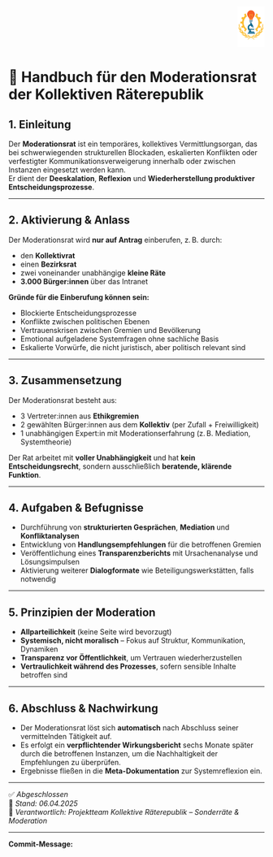 <p align="right">
  <img src="https://raw.githubusercontent.com/hades-dux/Kollektive-Raeterepublik/main/Meta_und_Systemstruktur/logo_offiziell.png" alt="Logo der Kollektiven Räterepublik" height="80">
</p>

<!--
Autor: Fabio Weidner
Version: 1.0
Sektion: Politik & Verwaltung – Sonderräte
Veröffentlichung: April 2025
-->

# 🧩 Handbuch für den Moderationsrat der Kollektiven Räterepublik

## 1. Einleitung

Der **Moderationsrat** ist ein temporäres, kollektives Vermittlungsorgan, das bei schwerwiegenden strukturellen Blockaden, eskalierten Konflikten oder verfestigter Kommunikationsverweigerung innerhalb oder zwischen Instanzen eingesetzt werden kann.  
Er dient der **Deeskalation**, **Reflexion** und **Wiederherstellung produktiver Entscheidungsprozesse**.

---

## 2. Aktivierung & Anlass

Der Moderationsrat wird **nur auf Antrag** einberufen, z. B. durch:
- den **Kollektivrat**
- einen **Bezirksrat**
- zwei voneinander unabhängige **kleine Räte**
- **3.000 Bürger:innen** über das Intranet

**Gründe für die Einberufung können sein:**
- Blockierte Entscheidungsprozesse
- Konflikte zwischen politischen Ebenen
- Vertrauenskrisen zwischen Gremien und Bevölkerung
- Emotional aufgeladene Systemfragen ohne sachliche Basis
- Eskalierte Vorwürfe, die nicht juristisch, aber politisch relevant sind

---

## 3. Zusammensetzung

Der Moderationsrat besteht aus:
- 3 Vertreter:innen aus **Ethikgremien**
- 2 gewählten Bürger:innen aus dem **Kollektiv** (per Zufall + Freiwilligkeit)
- 1 unabhängigen Expert:in mit Moderationserfahrung (z. B. Mediation, Systemtheorie)

Der Rat arbeitet mit **voller Unabhängigkeit** und hat **kein Entscheidungsrecht**, sondern ausschließlich **beratende, klärende Funktion**.

---

## 4. Aufgaben & Befugnisse

- Durchführung von **strukturierten Gesprächen**, **Mediation** und **Konfliktanalysen**
- Entwicklung von **Handlungsempfehlungen** für die betroffenen Gremien
- Veröffentlichung eines **Transparenzberichts** mit Ursachenanalyse und Lösungsimpulsen
- Aktivierung weiterer **Dialogformate** wie Beteiligungswerkstätten, falls notwendig

---

## 5. Prinzipien der Moderation

- **Allparteilichkeit** (keine Seite wird bevorzugt)
- **Systemisch, nicht moralisch** – Fokus auf Struktur, Kommunikation, Dynamiken
- **Transparenz vor Öffentlichkeit**, um Vertrauen wiederherzustellen
- **Vertraulichkeit während des Prozesses**, sofern sensible Inhalte betroffen sind

---

## 6. Abschluss & Nachwirkung

- Der Moderationsrat löst sich **automatisch** nach Abschluss seiner vermittelnden Tätigkeit auf.
- Es erfolgt ein **verpflichtender Wirkungsbericht** sechs Monate später durch die betroffenen Instanzen, um die Nachhaltigkeit der Empfehlungen zu überprüfen.
- Ergebnisse fließen in die **Meta-Dokumentation** zur Systemreflexion ein.

---

✅ *Abgeschlossen*  
📅 *Stand: 06.04.2025*  
🧩 *Verantwortlich: Projektteam Kollektive Räterepublik – Sonderräte & Moderation*

---

**Commit-Message:**  
